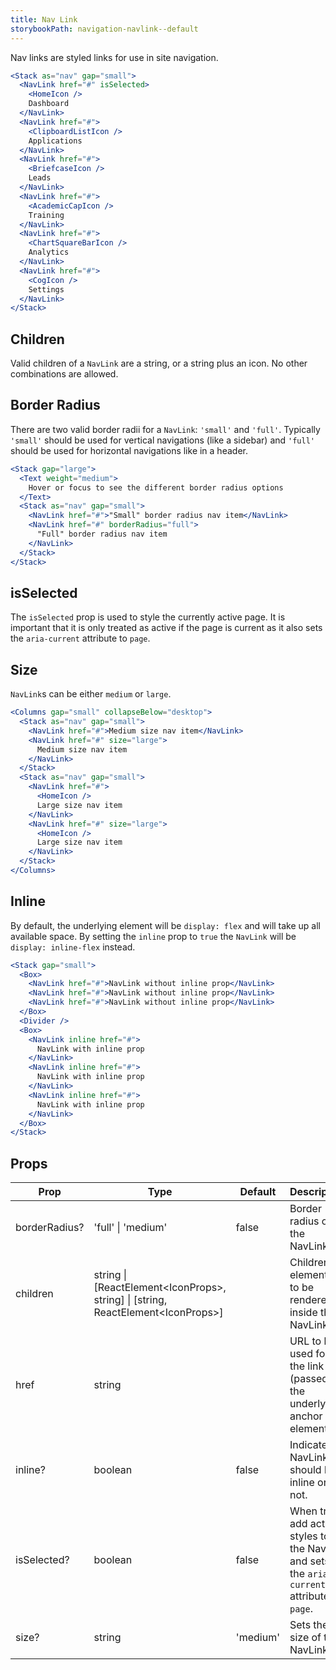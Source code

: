 ```yaml
---
title: Nav Link
storybookPath: navigation-navlink--default
---
```


Nav links are styled links for use in site navigation.

```jsx live
<Stack as="nav" gap="small">
  <NavLink href="#" isSelected>
    <HomeIcon />
    Dashboard
  </NavLink>
  <NavLink href="#">
    <ClipboardListIcon />
    Applications
  </NavLink>
  <NavLink href="#">
    <BriefcaseIcon />
    Leads
  </NavLink>
  <NavLink href="#">
    <AcademicCapIcon />
    Training
  </NavLink>
  <NavLink href="#">
    <ChartSquareBarIcon />
    Analytics
  </NavLink>
  <NavLink href="#">
    <CogIcon />
    Settings
  </NavLink>
</Stack>
```

## Children

Valid children of a `NavLink` are a string, or a string plus an icon. No other
combinations are allowed.

## Border Radius

There are two valid border radii for a `NavLink`: `'small'` and `'full'`.
Typically `'small'` should be used for vertical navigations (like a sidebar) and
`'full'` should be used for horizontal navigations like in a header.

```jsx live
<Stack gap="large">
  <Text weight="medium">
    Hover or focus to see the different border radius options
  </Text>
  <Stack as="nav" gap="small">
    <NavLink href="#">"Small" border radius nav item</NavLink>
    <NavLink href="#" borderRadius="full">
      "Full" border radius nav item
    </NavLink>
  </Stack>
</Stack>
```

## isSelected

The `isSelected` prop is used to style the currently active page. It is
important that it is only treated as active if the page is current as it also
sets the `aria-current` attribute to `page`.

## Size

`NavLink`s can be either `medium` or `large`.

```jsx live
<Columns gap="small" collapseBelow="desktop">
  <Stack as="nav" gap="small">
    <NavLink href="#">Medium size nav item</NavLink>
    <NavLink href="#" size="large">
      Medium size nav item
    </NavLink>
  </Stack>
  <Stack as="nav" gap="small">
    <NavLink href="#">
      <HomeIcon />
      Large size nav item
    </NavLink>
    <NavLink href="#" size="large">
      <HomeIcon />
      Large size nav item
    </NavLink>
  </Stack>
</Columns>
```

## Inline

By default, the underlying element will be `display: flex` and will take up all
available space. By setting the `inline` prop to `true` the `NavLink` will be
`display: inline-flex` instead.

```jsx live
<Stack gap="small">
  <Box>
    <NavLink href="#">NavLink without inline prop</NavLink>
    <NavLink href="#">NavLink without inline prop</NavLink>
    <NavLink href="#">NavLink without inline prop</NavLink>
  </Box>
  <Divider />
  <Box>
    <NavLink inline href="#">
      NavLink with inline prop
    </NavLink>
    <NavLink inline href="#">
      NavLink with inline prop
    </NavLink>
    <NavLink inline href="#">
      NavLink with inline prop
    </NavLink>
  </Box>
</Stack>
```

## Props

| Prop          | Type                                                                               | Default  | Description                                                                                  |
| ------------- | ---------------------------------------------------------------------------------- | -------- | -------------------------------------------------------------------------------------------- |
| borderRadius? | 'full' \| 'medium'                                                                 | false    | Border radius of the NavLink.                                                                |
| children      | string \| [ReactElement<IconProps\>, string] \| [string, ReactElement<IconProps\>] |          | Children element(s) to be rendered inside the NavLink.                                       |
| href          | string                                                                             |          | URL to be used for the link (passed to the underlying anchor element).                       |
| inline?       | boolean                                                                            | false    | Indicates if NavLink should be inline or not.                                                |
| isSelected?   | boolean                                                                            | false    | When true, add active styles to the NavLink and sets the `aria-current` attribute to `page`. |
| size?         | string                                                                             | 'medium' | Sets the size of the NavLink.                                                                |

